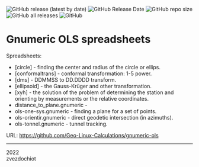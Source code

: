 ![GitHub release (latest by date)](https://img.shields.io/github/v/release/Geo-Linux-Calculations/gnumeric-ols)
![GitHub Release Date](https://img.shields.io/github/release-date/Geo-Linux-Calculations/gnumeric-ols)
![GitHub repo size](https://img.shields.io/github/repo-size/Geo-Linux-Calculations/gnumeric-ols)
![GitHub all releases](https://img.shields.io/github/downloads/Geo-Linux-Calculations/gnumeric-ols/total)
![GitHub](https://img.shields.io/github/license/Geo-Linux-Calculations/gnumeric-ols)

# Gnumeric OLS spreadsheets

Spreadsheets:

* [circle] - finding the center and radius of the circle or ellips.
* [conformaltrans] - conformal transformation: 1-5 power.
* [dms] - DDMMSS to DD.DDDD transform.
* [ellipsoid] - the Gauss-Krüger and other transformation.
* [xyh] - the solution of the problem of determining the station and orienting by measurements or the relative coordinates.
* distance_to_plane.gnumeric - 
* ols-one-sys.gnumeric - finding a plane for a set of points.
* ols-orientir.gnumeric - direct geodetic intersection (in azimuths).
* ols-tonnel.gnumeric - tunnel tracking.

URL: https://github.com/Geo-Linux-Calculations/gnumeric-ols

--- 
2022  
zvezdochiot
